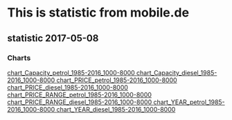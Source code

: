 # This is statistic from mobile.de

## statistic 2017-05-08

### Charts
<a href="https://fphauto.github.io/mobile.de_statistic/charts/2017-05-08_1985-2016_0-8000EUR/chart_Capacity_petrol_1985-2016_1000-8000.html"> chart_Capacity_petrol_1985-2016_1000-8000 </a>
<a href="https://fphauto.github.io/mobile.de_statistic/charts/2017-05-08_1985-2016_0-8000EUR/chart_Capacity_diesel_1985-2016_1000-8000.html"> chart_Capacity_diesel_1985-2016_1000-8000 </a>
<a href="https://fphauto.github.io/mobile.de_statistic/charts/2017-05-08_1985-2016_0-8000EUR/chart_PRICE_petrol_1985-2016_1000-8000.html"> chart_PRICE_petrol_1985-2016_1000-8000 </a>
<a href="https://fphauto.github.io/mobile.de_statistic/charts/2017-05-08_1985-2016_0-8000EUR/chart_PRICE_diesel_1985-2016_1000-8000.html"> chart_PRICE_diesel_1985-2016_1000-8000 </a>
<a href="https://fphauto.github.io/mobile.de_statistic/charts/2017-05-08_1985-2016_0-8000EUR/chart_PRICE_RANGE_petrol_1985-2016_1000-8000.html"> chart_PRICE_RANGE_petrol_1985-2016_1000-8000 </a>
<a href="https://fphauto.github.io/mobile.de_statistic/charts/2017-05-08_1985-2016_0-8000EUR/chart_PRICE_RANGE_diesel_1985-2016_1000-8000.html"> chart_PRICE_RANGE_diesel_1985-2016_1000-8000 </a>
<a href="https://fphauto.github.io/mobile.de_statistic/charts/2017-05-08_1985-2016_0-8000EUR/chart_YEAR_petrol_1985-2016_1000-8000.html"> chart_YEAR_petrol_1985-2016_1000-8000 </a>
<a href="https://fphauto.github.io/mobile.de_statistic/charts/2017-05-08_1985-2016_0-8000EUR/chart_YEAR_diesel_1985-2016_1000-8000.html"> chart_YEAR_diesel_1985-2016_1000-8000 </a>